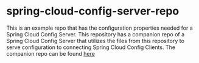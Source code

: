 # spring-cloud-config-server-repo

This is an example repo that has the configuration properties needed for a Spring Cloud Config Server. 
This repository has a companion repo of a Spring Cloud Config Server that utilizes the files from this repository to serve configuration to connecting Spring Cloud Config Clients. The companion repo can be found <a href="https://github.com/EternalJourneyman1/spring-config-server-repo">here</a>
